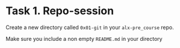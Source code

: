 # Task 1. Repo-session
Create a new directory called `0x01-git` in your `alx-pre_course` repo.

Make sure you include a non empty `README.md` in your directory
